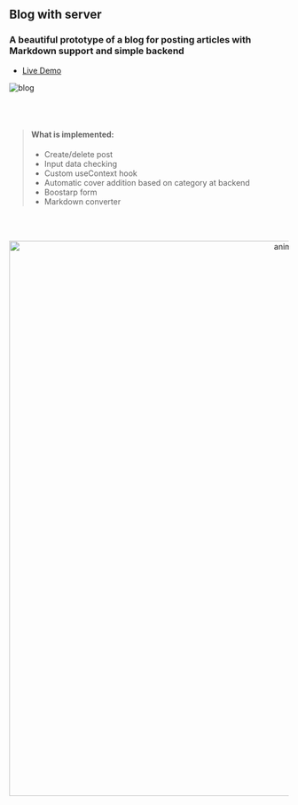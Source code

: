 ## Blog with server

### A beautiful prototype of a blog for posting articles with Markdown support and simple backend

- [Live Demo](https://saibel.cz/blog-server)

![blog](https://user-images.githubusercontent.com/100515756/190912497-776d3cf5-72df-42e2-8aa4-2b3bba471061.png)

</br>
</br>

> #### What is implemented:
>
> - Create/delete post 
> - Input data checking
> - Custom useContext hook
> - Automatic cover addition based on category at backend
> - Boostarp form 
> - Markdown converter

</br>
</br>

<p align="center"> <img width="1000" alt="animated" src="https://github.com/Artyshook/Ita-projects-2022/blob/main/src/WebsitePage/components/img/blog-gif.gif"/>
 </p>
